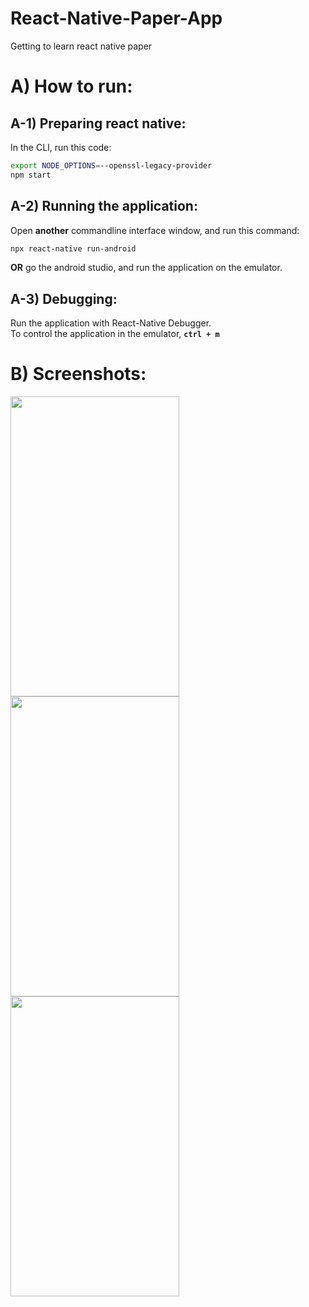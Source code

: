 # React-Native-Paper-App
Getting to learn react native paper

# A) How to run:
## A-1) Preparing react native:

In the CLI, run this code:

```bash
export NODE_OPTIONS=--openssl-legacy-provider
npm start
```

## A-2) Running the application:


Open **another** commandline interface window, and run this command:

```bash
npx react-native run-android
```


**OR** go the android studio, and run the application on the emulator.

## A-3) Debugging:

Run the application with React-Native Debugger.  
To control the application in the emulator, **`ctrl + m`**




# B) Screenshots:


<img src="screenshots/1.png" width=270 height=480>  
<img src="screenshots/2.png" width=270 height=480>  
<img src="screenshots/3.png" width=270 height=480>  









